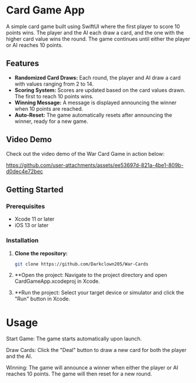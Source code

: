 

# Card Game App

A simple card game built using SwiftUI where the first player to score 10 points wins. The player and the AI each draw a card, and the one with the higher card value wins the round. The game continues until either the player or AI reaches 10 points.

## Features

- **Randomized Card Draws:** Each round, the player and AI draw a card with values ranging from 2 to 14.
- **Scoring System:** Scores are updated based on the card values drawn. The first to reach 10 points wins.
- **Winning Message:** A message is displayed announcing the winner when 10 points are reached.
- **Auto-Reset:** The game automatically resets after announcing the winner, ready for a new game.

## Video Demo

Check out the video demo of the War Card Game in action below:

https://github.com/user-attachments/assets/ee53697d-821a-4be1-809b-d0dec4e72bec

## Getting Started

### Prerequisites

- Xcode 11 or later
- iOS 13 or later

### Installation

1. **Clone the repository:**
   ```bash
   git clone https://github.com/Darkclown205/War-Cards

2. **Open the project:
   Navigate to the project directory and open CardGameApp.xcodeproj in Xcode.
   
3. **Run the project:
Select your target device or simulator and click the "Run" button in Xcode.

# Usage

Start Game: The game starts automatically upon launch.

Draw Cards: Click the "Deal" button to draw a new card for both the player and the AI.

Winning: The game will announce a winner when either the player or AI reaches 10 points. The game will then reset for a new round.


